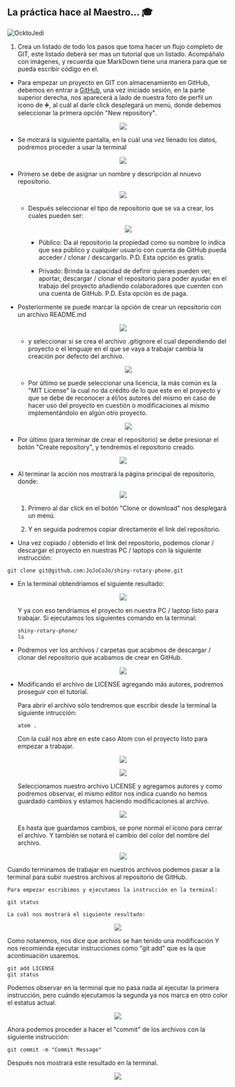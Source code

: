 ## La práctica hace al Maestro...  :mortar_board:

![OcktoJedi](https://s-media-cache-ak0.pinimg.com/originals/dc/ef/3a/dcef3abedf0e0761203aaeb85886a6f3.jpg)

1. Crea un listado de todo los pasos que toma hacer un flujo completo de GIT, este listado deberá ser mas un tutorial que un listado. Acompáñalo con imágenes, y recuerda que MarkDown tiene una manera para que se pueda escribir código en el.

  * Para empezar un proyecto en GIT con almacenamiento en GitHub, debemos en entrar a [GitHub](https://github.com/), una vez iniciado sesión, en la parte superior derecha, nos aparecerá a lado de nuestra foto de perfil un icono de :heavy_plus_sign:, al cuál al darle click desplegará un menú, donde debemos seleccionar la primera opción "New repository".

    <p align="center">
      <img src="images/TutoGit-1.png" />
    </p>

  * Se motrará la siguiente pantalla, en la cuál una vez llenado los datos, podremos proceder a usar la terminal

    <p align="center">
      <img src="images/TutoGit-2.png" />
    </p>

  * Primero se debe de asignar un nombre y descripción al nnuevo repositorio.

    <p align="center">
      <img src="images/TutoGit-3.png" />
    </p>

    * Después seleccionar el tipo de repositorio que se va a crear, los cuales pueden ser:

      <p align="center">
        <img src="images/TutoGit-4.png" />
      </p>

      * Público: Da al repositorio la propiedad como su nombre lo indica que sea público y cualquier usuario con cuenta de GitHub pueda acceder / clonar / descargarlo. P.D. Esta opción es gratis.

      * Privado: Brinda la capacidad de definir quienes pueden ver, aportar, descargar / clonar el repositorio para poder ayudar en el trabajo del proyecto añadiendo colaboradores que cuenten con una cuenta de GitHub. P.D. Esta opción es de paga.

  * Posteriormente se puede marcar la opción de crear un repositorio con un archivo README.md

    <p align="center">
      <img src="images/TutoGit-5.png" />
    </p>

    * y seleccionar si se crea el archivo .gitignore el cual dependiendo del proyecto o el lenguaje en el que se vaya a trabajar cambia la creación por defecto del archivo.

      <p align="center">
        <img src="images/TutoGit-6.png" />
      </p>

    * Por último se puede seleccionar una licencia, la más común es la "MIT License" la cual no da crédito de lo que este en el proyecto y que se debe de reconocer a él/los autores del mismo en caso de hacer uso del proyecto en cuestión o modificaciones al mismo implementándolo en algún otro proyecto.

      <p align="center">
        <img src="images/TutoGit-7.png" />
      </p>

  * Por último (para terminar de crear el repositorio) se debe presionar el botón "Create repository", y tendremos el repositorio creado.

    <p align="center">
      <img src="images/TutoGit-8.png" />
    </p>

  * Al terminar la acción nos mostrará la página principal de repositorio, donde:

    <p align="center">
      <img src="images/TutoGit-9.png" />
    </p>

    1. Primero al dar click en el botón "Clone or download" nos desplegará un menú.

    2. Y en seguida podremos copiar directamente el link del repositorio.

  *  Una vez copiado / obtenido el link del repositorio, podemos clonar / descargar el proyecto en nuestras PC / laptops con la siguiente instrucción:

  ```
  git clone git@github.com:JoJoCoJo/shiny-rotary-phone.git
  ```
  * En la terminal obtendríamos el siguiente resultado:

    <p align="center">
      <img src="images/TutoGit-10.png" />
    </p>

    Y ya con eso tendríamos el proyecto en nuestra PC / laptop listo para trabajar. Si ejecutamos los siguientes comando en la terminal:

    ```
    shiny-rotary-phone/
    ls
    ```

  * Podremos ver los archivos / carpetas que acabmos de descargar / clonar del repositorio que acabamos de crear en GitHub.

    <p align="center">
      <img src="images/TutoGit-11.png" />
    </p>

  * Modificando el archivo de LICENSE agregando más autores, podremos proseguir con el tutorial.

    Para abrir el archivo sólo tendremos que escribir desde la terminal la siguiente intrucción:

      ```
      atom .
      ```

    Con la cuál nos abre en este caso Atom con el proyecto listo para empezar a trabajar.

    <p align="center">
      <img src="images/TutoGit-12.png" />
    </p>

    <p align="center">
      <img src="images/TutoGit-13.png" />
    </p>

    Seleccionamos nuestro archivo LICENSE y agregamos autores y como podremos observar, el mismo editor nos indica cuando no hemos guardado cambios y estamos haciendo modificaciones al archivo.

    <p align="center">
      <img src="images/TutoGit-14.png" />
    </p>

    Es hasta que guardamos cambios, se pone normal el icono para cerrar el archivo. Y también se notará el cambio del color del nombre del archivo.

    <p align="center">
      <img src="images/TutoGit-15.png" />
    </p>

  Cuando terminamos de trabajar en nuestros archivos podemos pasar a la terminal para subir nuestros archivos al repositorio de GitHub.

    Para empezar escribimos y ejecutamos la instrucción en la terminal:

  ```
  git status
  ```

    La cuál nos mostrará el siguiente resultado:

  <p align="center">
    <img src="images/TutoGit-16.png" />
  </p>

  Como notaremos, nos dice que archios se han tenido una modificación Y nos recomienda ejecutar instrucciones como "git add" que es la que acontinuación usaremos.

  ```
  git add LICENSE
  git status
  ```

  Podemos observar en la terminal que no pasa nada al ejecutar la primera instrucción, pero cuándo ejecutamos la segunda ya nos marca en otro color el estatus actual.

  <p align="center">
    <img src="images/TutoGit-17.png" />
  </p>

  Ahora podemos proceder a hacer el "commit" de los archivos con la siguiente instrucción:

  ```
  git commit -m "Commit Message"
  ```

  Después nos mostrará este resultado en la terminal.

  <p align="center">
    <img src="images/TutoGit-18.png" />
  </p>
